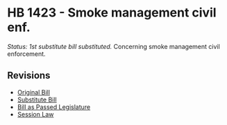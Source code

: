 # HB 1423 - Smoke management civil enf.
*Status: 1st substitute bill substituted.*
Concerning smoke management civil enforcement.

## Revisions
* [Original Bill](1/)
* [Substitute Bill](S/)
* [Bill as Passed Legislature](S.PL/)
* [Session Law](S.SL/)